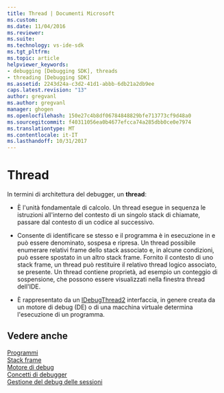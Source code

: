 ```yaml
---
title: Thread | Documenti Microsoft
ms.custom: 
ms.date: 11/04/2016
ms.reviewer: 
ms.suite: 
ms.technology: vs-ide-sdk
ms.tgt_pltfrm: 
ms.topic: article
helpviewer_keywords:
- debugging [Debugging SDK], threads
- threading [Debugging SDK]
ms.assetid: 2243d24a-c3d2-41d1-abbb-6db21a2db9ee
caps.latest.revision: "13"
author: gregvanl
ms.author: gregvanl
manager: ghogen
ms.openlocfilehash: 150e27c4b8df06784848829bfe713773cf9d48a0
ms.sourcegitcommit: f40311056ea0b4677efcca74a285dbb0ce0e7974
ms.translationtype: MT
ms.contentlocale: it-IT
ms.lasthandoff: 10/31/2017
---
```

# <a name="threads"></a>Thread
In termini di architettura del debugger, un **thread**:  
  
-   È l'unità fondamentale di calcolo. Un thread esegue in sequenza le istruzioni all'interno del contesto di un singolo stack di chiamate, passare dal contesto di un codice al successivo.  
  
-   Consente di identificare se stesso e il programma è in esecuzione in e può essere denominato, sospesa e ripresa. Un thread possibile enumerare relativi frame dello stack associato e, in alcune condizioni, può essere spostato in un altro stack frame. Fornito il contesto di uno stack frame, un thread può restituire il relativo thread logico associato, se presente. Un thread contiene proprietà, ad esempio un conteggio di sospensione, che possono essere visualizzati nella finestra thread dell'IDE.  
  
-   È rappresentato da un [IDebugThread2](../../extensibility/debugger/reference/idebugthread2.md) interfaccia, in genere creata da un motore di debug (DE) o di una macchina virtuale determina l'esecuzione di un programma.  
  
## <a name="see-also"></a>Vedere anche  
 [Programmi](../../extensibility/debugger/programs.md)   
 [Stack frame](../../extensibility/debugger/stack-frames.md)   
 [Motore di debug](../../extensibility/debugger/debug-engine.md)   
 [Concetti di debugger](../../extensibility/debugger/debugger-concepts.md)   
 [Gestione del debug delle sessioni](../../extensibility/debugger/session-debug-manager.md)